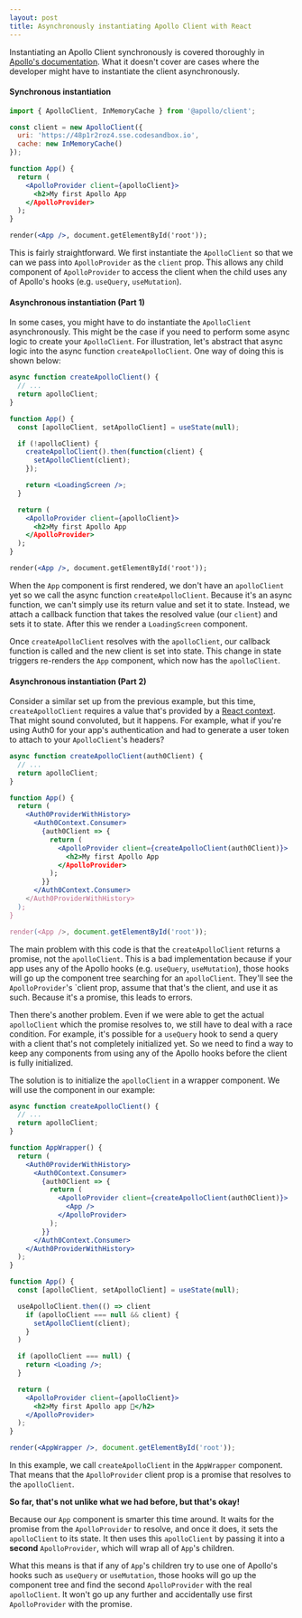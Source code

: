 ```yaml
---
layout: post
title: Asynchronously instantiating Apollo Client with React
---
```

Instantiating an Apollo Client synchronously is covered thoroughly in [Apollo's documentation](https://www.apollographql.com/docs/react/get-started/). What it doesn't cover are cases where the developer might have to instantiate the client asynchronously.

#### Synchronous instantiation

```jsx
import { ApolloClient, InMemoryCache } from '@apollo/client';

const client = new ApolloClient({
  uri: 'https://48p1r2roz4.sse.codesandbox.io',
  cache: new InMemoryCache()
});

function App() {
  return (
    <ApolloProvider client={apolloClient}>
      <h2>My first Apollo App
    </ApolloProvider>
  );
}

render(<App />, document.getElementById('root'));
```

This is fairly straightforward. We first instantiate the `ApolloClient` so that we can we pass into `ApolloProvider` as the `client` prop. This allows any child component of `ApolloProvider` to access the client when the child uses any of Apollo's hooks (e.g. `useQuery`, `useMutation`).

#### Asynchronous instantiation (Part 1)

In some cases, you might have to do instantiate the `ApolloClient` asynchronously. This might be the case if you need to perform some async logic to create your `ApolloClient`. For illustration, let's abstract that async logic into the async function `createApolloClient`. One way of doing this is shown below:

```jsx
async function createApolloClient() {
  // ...
  return apolloClient;
}

function App() {
  const [apolloClient, setApolloClient] = useState(null);

  if (!apolloClient) {
    createApolloClient().then(function(client) {
      setApolloClient(client);
    });

    return <LoadingScreen />;
  }

  return (
    <ApolloProvider client={apolloClient}>
      <h2>My first Apollo App
    </ApolloProvider>
  );
}

render(<App />, document.getElementById('root'));
```

When the `App` component is first rendered, we don't have an `apolloClient` yet so we call the async function `createApolloClient`. Because it's an async function, we can't simply use its return value and set it to state. Instead, we attach a callback function that takes the resolved value (our `client`) and sets it to state. After this we render a `LoadingScreen` component.

Once `createApolloClient` resolves with the `apolloClient`, our callback function is called and the new client is set into state. This change in state triggers re-renders the `App` component, which now has the `apolloClient`.

#### Asynchronous instantiation (Part 2)

Consider a similar set up from the previous example, but this time, `createApolloClient` requires a value that's provided by a [React context](https://reactjs.org/docs/context.html#contextconsumer). That might sound convoluted, but it happens. For example, what if you're using Auth0 for your app's authentication and had to generate a user token to attach to your `ApolloClient`'s headers?

```jsx
async function createApolloClient(auth0Client) {
  // ...
  return apolloClient;
}

function App() {
  return (
    <Auth0ProviderWithHistory>
      <Auth0Context.Consumer>
        {auth0Client => {
          return (
            <ApolloProvider client={createApolloClient(auth0Client)}>
              <h2>My first Apollo App
            </ApolloProvider>
          );
        }}
      </Auth0Context.Consumer>
    </Auth0ProviderWithHistory>
  );
}

render(<App />, document.getElementById('root'));
```

The main problem with this code is that the `createApolloClient` returns a promise, not the `apolloClient`. This is a bad implementation because if your app uses any of the Apollo hooks (e.g. `useQuery`, `useMutation`), those hooks will go up the component tree searching for an `apolloClient`. They'll see the `ApolloProvider`'s `client prop, assume that that's the client, and use it as such. Because it's a promise, this leads to errors.

Then there's another problem. Even if we were able to get the actual `apolloClient` which the promise resolves to, we still have to deal with a race condition. For example, it's possible for a `useQuery` hook to send a query with a client that's not completely initialized yet. So we need to find a way to keep any components from using any of the Apollo hooks before the client is fully initialized.

The solution is to initialize the `apolloClient` in a wrapper component. We will use the <AppWrapper /> component in our example:

```jsx
async function createApolloClient() {
  // ...
  return apolloClient;
}

function AppWrapper() {
  return (
    <Auth0ProviderWithHistory>
      <Auth0Context.Consumer>
        {auth0Client => {
          return (
            <ApolloProvider client={createApolloClient(auth0Client)}>
              <App />
            </ApolloProvider>
          );
        }}
      </Auth0Context.Consumer>
    </Auth0ProviderWithHistory>
  );
}

function App() {
  const [apolloClient, setApolloClient] = useState(null);

  useApolloClient.then(() => client
    if (apolloClient === null && client) {
      setApolloClient(client);
    }
  )

  if (apolloClient === null) {
    return <Loading />;
  }

  return (
    <ApolloProvider client={apolloClient}>
      <h2>My first Apollo app 🚀</h2>
    </ApolloProvider>
  );
}

render(<AppWrapper />, document.getElementById('root'));
```

In this example, we call `createApolloClient` in the `AppWrapper` component. That means that the `ApolloProvider` client prop is a promise that resolves to the `apolloClient`.

**So far, that's not unlike what we had before, but that's okay!**

Because our `App` component is smarter this time around. It waits for the promise from the `ApolloProvider` to resolve, and once it does, it sets the `apolloClient` to its state. It then uses this `apolloClient` by passing it into a **second** `ApolloProvider`, which will wrap all of `App`'s children.

What this means is that if any of `App`'s children try to use one of Apollo's hooks such as `useQuery` or `useMutation`, those hooks will go up the component tree and find the second `ApolloProvider` with the real `apolloClient`. It won't go up any further and accidentally use first `ApolloProvider` with the promise.